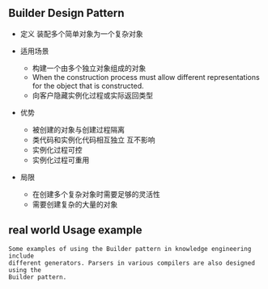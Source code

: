 ## Builder Design Pattern


- 定义
    装配多个简单对象为一个复杂对象

- 适用场景
    - 构建一个由多个独立对象组成的对象
    - When the construction process must allow different representations for the object that is constructed.
    - 向客户隐藏实例化过程或实际返回类型

- 优势
    - 被创建的对象与创建过程隔离
    - 类代码和实例化代码相互独立 互不影响
    - 实例化过程可控
    - 实例化过程可重用

- 局限
    - 在创建多个复杂对象时需要足够的灵活性
    - 需要创建复杂的大量的对象

## real world Usage example
    Some examples of using the Builder pattern in knowledge engineering include
    different generators. Parsers in various compilers are also designed using the
    Builder pattern.
